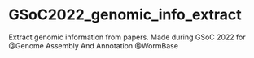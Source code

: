 # GSoC2022_genomic_info_extract
Extract genomic information from papers. Made during GSoC 2022 for @Genome Assembly And Annotation @WormBase
